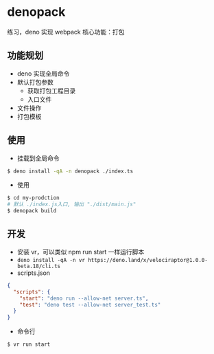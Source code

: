 # denopack

练习，deno 实现 webpack 核心功能：打包

## 功能规划

- deno 实现全局命令
- 默认打包参数
  - 获取打包工程目录
  - 入口文件
- 文件操作
- 打包模板

## 使用

- 挂载到全局命令

```sh
$ deno install -qA -n denopack ./index.ts
```

- 使用

```sh
$ cd my-prodction
# 默认 ./index.js入口, 输出 "./dist/main.js"
$ denopack build
```

## 开发

- 安装 vr，可以类似 npm run start 一样运行脚本
- `deno install -qA -n vr https://deno.land/x/velociraptor@1.0.0-beta.18/cli.ts`
- scripts.json

```json
{
  "scripts": {
    "start": "deno run --allow-net server.ts",
    "test": "deno test --allow-net server_test.ts"
  }
}
```

- 命令行

```sh
$ vr run start
```
